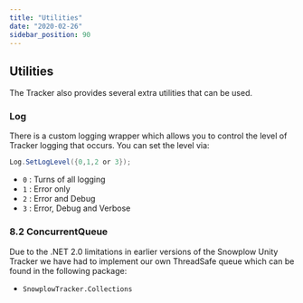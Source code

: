 ```yaml
---
title: "Utilities"
date: "2020-02-26"
sidebar_position: 90
---
```


## Utilities

The Tracker also provides several extra utilities that can be used.

### Log

There is a custom logging wrapper which allows you to control the level of Tracker logging that occurs. You can set the level via:

```csharp
Log.SetLogLevel({0,1,2 or 3});
```

- `0` : Turns of all logging
- `1` : Error only
- `2` : Error and Debug
- `3` : Error, Debug and Verbose

### 8.2 ConcurrentQueue

Due to the .NET 2.0 limitations in earlier versions of the Snowplow Unity Tracker we have had to implement our own ThreadSafe queue which can be found in the following package:

- `SnowplowTracker.Collections`
